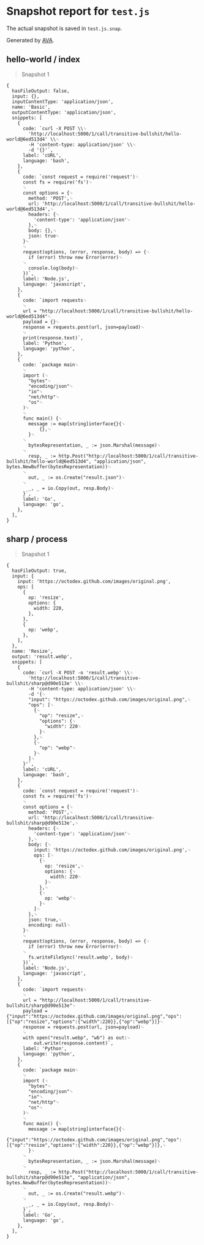 # Snapshot report for `test.js`

The actual snapshot is saved in `test.js.snap`.

Generated by [AVA](https://ava.li).

## hello-world / index

> Snapshot 1

    {
      hasFileOutput: false,
      input: {},
      inputContentType: 'application/json',
      name: 'Basic',
      outputContentType: 'application/json',
      snippets: [
        {
          code: `curl -X POST \\␊
            'http://localhost:5000/1/call/transitive-bullshit/hello-world@6ed513d4' \\␊
            -H 'content-type: application/json' \\␊
            -d '{}'`,
          label: 'cURL',
          language: 'bash',
        },
        {
          code: `const request = require('request')␊
          const fs = require('fs')␊
          ␊
          const options = {␊
            method: 'POST',␊
            url: 'http://localhost:5000/1/call/transitive-bullshit/hello-world@6ed513d4',␊
            headers: {␊
              'content-type': 'application/json'␊
            },␊
            body: {},␊
            json: true␊
          }␊
          ␊
          request(options, (error, response, body) => {␊
            if (error) throw new Error(error)␊
          ␊
            console.log(body)␊
          })`,
          label: 'Node.js',
          language: 'javascript',
        },
        {
          code: `import requests␊
          ␊
          url = "http://localhost:5000/1/call/transitive-bullshit/hello-world@6ed513d4"␊
          payload = {}␊
          response = requests.post(url, json=payload)␊
          ␊
          print(response.text)`,
          label: 'Python',
          language: 'python',
        },
        {
          code: `package main␊
          ␊
          import (␊
          	"bytes"␊
          	"encoding/json"␊
          	"io"␊
          	"net/http"␊
          	"os"␊
          )␊
          ␊
          func main() {␊
          	message := map[string]interface{}{␊
          		{},␊
          	}␊
          ␊
          	bytesRepresentation, _ := json.Marshal(message)␊
          ␊
          	resp, _ := http.Post("http://localhost:5000/1/call/transitive-bullshit/hello-world@6ed513d4", "application/json", bytes.NewBuffer(bytesRepresentation))␊
          ␊
          	out, _ := os.Create("result.json")␊
          ␊
          	_, _ = io.Copy(out, resp.Body)␊
          }`,
          label: 'Go',
          language: 'go',
        },
      ],
    }

## sharp / process

> Snapshot 1

    {
      hasFileOutput: true,
      input: {
        input: 'https://octodex.github.com/images/original.png',
        ops: [
          {
            op: 'resize',
            options: {
              width: 220,
            },
          },
          {
            op: 'webp',
          },
        ],
      },
      name: 'Resize',
      output: 'result.webp',
      snippets: [
        {
          code: `curl -X POST -o 'result.webp' \\␊
            'http://localhost:5000/1/call/transitive-bullshit/sharp@d90e513e' \\␊
            -H 'content-type: application/json' \\␊
            -d '{␊
            "input": "https://octodex.github.com/images/original.png",␊
            "ops": [␊
              {␊
                "op": "resize",␊
                "options": {␊
                  "width": 220␊
                }␊
              },␊
              {␊
                "op": "webp"␊
              }␊
            ]␊
          }'`,
          label: 'cURL',
          language: 'bash',
        },
        {
          code: `const request = require('request')␊
          const fs = require('fs')␊
          ␊
          const options = {␊
            method: 'POST',␊
            url: 'http://localhost:5000/1/call/transitive-bullshit/sharp@d90e513e',␊
            headers: {␊
              'content-type': 'application/json'␊
            },␊
            body: {␊
              input: 'https://octodex.github.com/images/original.png',␊
              ops: [␊
                {␊
                  op: 'resize',␊
                  options: {␊
                    width: 220␊
                  }␊
                },␊
                {␊
                  op: 'webp'␊
                }␊
              ]␊
            },␊
            json: true,␊
            encoding: null␊
          }␊
          ␊
          request(options, (error, response, body) => {␊
            if (error) throw new Error(error)␊
          ␊
            fs.writeFileSync('result.webp', body)␊
          })`,
          label: 'Node.js',
          language: 'javascript',
        },
        {
          code: `import requests␊
          ␊
          url = "http://localhost:5000/1/call/transitive-bullshit/sharp@d90e513e"␊
          payload = {"input":"https://octodex.github.com/images/original.png","ops":[{"op":"resize","options":{"width":220}},{"op":"webp"}]}␊
          response = requests.post(url, json=payload)␊
          ␊
          with open("result.webp", "wb") as out:␊
              out.write(response.content)`,
          label: 'Python',
          language: 'python',
        },
        {
          code: `package main␊
          ␊
          import (␊
          	"bytes"␊
          	"encoding/json"␊
          	"io"␊
          	"net/http"␊
          	"os"␊
          )␊
          ␊
          func main() {␊
          	message := map[string]interface{}{␊
          		{"input":"https://octodex.github.com/images/original.png","ops":[{"op":"resize","options":{"width":220}},{"op":"webp"}]},␊
          	}␊
          ␊
          	bytesRepresentation, _ := json.Marshal(message)␊
          ␊
          	resp, _ := http.Post("http://localhost:5000/1/call/transitive-bullshit/sharp@d90e513e", "application/json", bytes.NewBuffer(bytesRepresentation))␊
          ␊
          	out, _ := os.Create("result.webp")␊
          ␊
          	_, _ = io.Copy(out, resp.Body)␊
          }`,
          label: 'Go',
          language: 'go',
        },
      ],
    }
